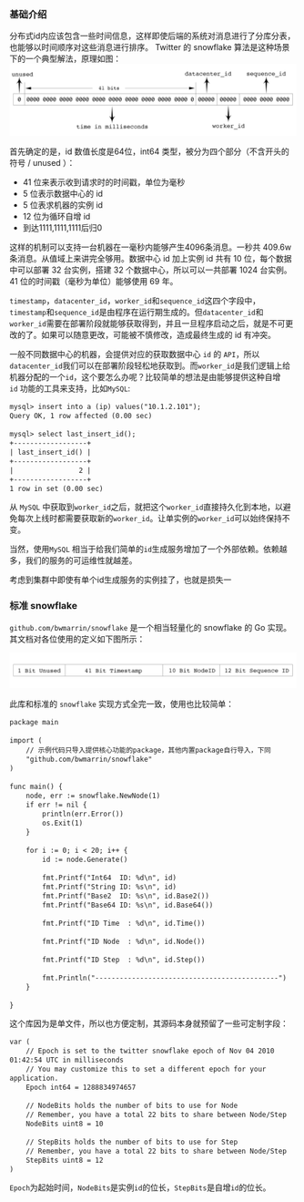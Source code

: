 ### 基础介绍
分布式id内应该包含一些时间信息，这样即使后端的系统对消息进行了分库分表，也能够以时间顺序对这些消息进行排序。
Twitter 的 snowflake 算法是这种场景下的一个典型解法，原理如图：
![Alt text](image.png)

首先确定的是，id 数值长度是64位，int64 类型，被分为四个部分（不含开头的符号 / unused ）：

*   41 位来表示收到请求时的时间戳，单位为毫秒
*   5 位表示数据中心的 id
*   5 位表求机器的实例 id
*   12 位为循环自增 id
*   到达1111,1111,1111后归0

这样的机制可以支持一台机器在一毫秒内能够产生4096条消息。一秒共 409.6w 条消息。从值域上来讲完全够用。数据中心 id 加上实例 id 共有 10 位，每个数据中可以部署 32 台实例，搭建 32 个数据中心，所以可以一共部署 1024 台实例。41 位的时间戳（毫秒为单位）能够使用 69 年。

`timestamp`，`datacenter_id`，`worker_id`和`sequence_id`这四个字段中，`timestamp`和`sequence_id`是由程序在运行期生成的。但`datacenter_id`和`worker_id`需要在部署阶段就能够获取得到，并且一旦程序启动之后，就是不可更改的了。如果可以随意更改，可能被不慎修改，造成最终生成的 id 有冲突。

一般不同数据中心的机器，会提供对应的获取数据中心 `id` 的 `API`，所以`datacenter_id`我们可以在部署阶段轻松地获取到。而`worker_id`是我们逻辑上给机器分配的一个`id`，这个要怎么办呢？比较简单的想法是由能够提供这种自增`id` 功能的工具来支持，比如`MySQL`:

    mysql> insert into a (ip) values("10.1.2.101");
    Query OK, 1 row affected (0.00 sec)

    mysql> select last_insert_id();
    +------------------+
    | last_insert_id() |
    +------------------+
    |                2 |
    +------------------+
    1 row in set (0.00 sec)

从 `MySQL` 中获取到`worker_id`之后，就把这个`worker_id`直接持久化到本地，以避免每次上线时都需要获取新的`worker_id`。让单实例的`worker_id`可以始终保持不变。

当然，使用`MySQL` 相当于给我们简单的`id`生成服务增加了一个外部依赖。依赖越多，我们的服务的可运维性就越差。

考虑到集群中即使有单个id生成服务的实例挂了，也就是损失一

### 标准 snowflake

`github.com/bwmarrin/snowflake` 是一个相当轻量化的 snowflake 的 Go 实现。其文档对各位使用的定义如下图所示：

![Alt text](image-2.png)

此库和标准的 `snowflake` 实现方式全完一致，使用也比较简单：

    package main

    import (
        // 示例代码只导入提供核心功能的package，其他内置package自行导入，下同
        "github.com/bwmarrin/snowflake"
    )

    func main() {
        node, err := snowflake.NewNode(1)
        if err != nil {
            println(err.Error())
            os.Exit(1)
        }

        for i := 0; i < 20; i++ {
            id := node.Generate()

            fmt.Printf("Int64  ID: %d\n", id)
            fmt.Printf("String ID: %s\n", id)
            fmt.Printf("Base2  ID: %s\n", id.Base2())
            fmt.Printf("Base64 ID: %s\n", id.Base64())

            fmt.Printf("ID Time  : %d\n", id.Time())

            fmt.Printf("ID Node  : %d\n", id.Node())

            fmt.Printf("ID Step  : %d\n", id.Step())

            fmt.Println("---------------------------------------------")
        }

    }

这个库因为是单文件，所以也方便定制，其源码本身就预留了一些可定制字段：

    var (
        // Epoch is set to the twitter snowflake epoch of Nov 04 2010 01:42:54 UTC in milliseconds
        // You may customize this to set a different epoch for your application.
        Epoch int64 = 1288834974657

        // NodeBits holds the number of bits to use for Node
        // Remember, you have a total 22 bits to share between Node/Step
        NodeBits uint8 = 10

        // StepBits holds the number of bits to use for Step
        // Remember, you have a total 22 bits to share between Node/Step
        StepBits uint8 = 12
    )

`Epoch`为起始时间，`NodeBits`是实例`id`的位长，`StepBits`是自增`id`的位长。
